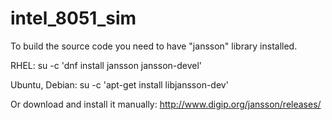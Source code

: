 # intel_8051_sim

To build the source code you need to have "jansson" library installed.

RHEL: 
su -c 'dnf install jansson jansson-devel'

Ubuntu, Debian: 
su -c 'apt-get install libjansson-dev'

Or download and install it manually:
http://www.digip.org/jansson/releases/

